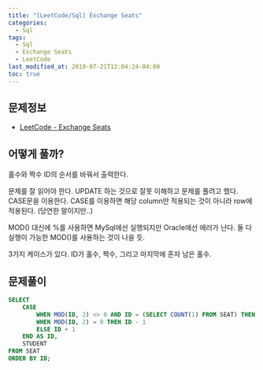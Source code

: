 ```yaml
---
title: "[LeetCode/Sql] Exchange Seats"
categories: 
  - Sql
tags:
  - Sql
  - Exchange Seats
  - LeetCode
last_modified_at: 2019-07-21T12:04:24-04:00
toc: true
---
```


문제정보
-
- [LeetCode - Exchange Seats](https://leetcode.com/problems/exchange-seats)

어떻게 풀까?
-
홀수와 짝수 ID의 순서를 바꿔서 출력한다.

문제를 잘 읽어야 한다. UPDATE 하는 것으로 잘못 이해하고 문제를 풀려고 했다.
CASE문을 이용한다. CASE를 이용하면 해당 column만 적용되는 것이 아니라 row에 적용된다. (당연한 말이지만..)

MOD() 대신에 %를 사용하면 MySql에선 실행되지만 Oracle에선 에러가 난다.
둘 다 실행이 가능한 MOD()를 사용하는 것이 나을 듯.

3가지 케이스가 있다. ID가 홀수, 짝수, 그리고 마지막에 혼자 남은 홀수.

문제풀이
-
~~~sql
SELECT
    CASE
        WHEN MOD(ID, 2) <> 0 AND ID = (SELECT COUNT(1) FROM SEAT) THEN ID
        WHEN MOD(ID, 2) = 0 THEN ID - 1
        ELSE ID + 1
    END AS ID,
    STUDENT
FROM SEAT
ORDER BY ID;
~~~